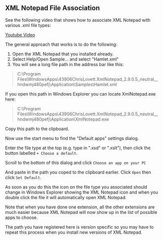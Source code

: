 ## XML Notepad File Association

See the following video that shows how to associate XML Notepad with various .xml file types:

[Youtube Video](https://youtu.be/n-6sSUSlN34)

The general approach that works is to do the following:

1. Open the XML Notepad that you installed already.
2. Select Help/Open Sample... and select "Hamlet.xml"
3. You will see a long file path in the address bar like this:

> C:\Program Files\WindowsApps\43906ChrisLovett.XmlNotepad_2.9.0.5_neutral__hndwmj480pefj\Application\Samples\Hamlet.xml

If you open this path in Windows Explorer you can locate XmlNotepad.exe here:

> C:\Program Files\WindowsApps\43906ChrisLovett.XmlNotepad_2.9.0.5_neutral__hndwmj480pefj\Application\XmlNotepad.exe

Copy this path to the clipboard.

Now use the start menu to find the "Default apps" settings dialog.

Enter the file type at the top (e.g. type in ".xsd" or ".xslt"),
then click the button labelled `+ Choose a default`.

Scroll to the bottom of this dialog and click `Choose an app on your PC`

And paste in the path you coped to the clipboard earlier.
Click `Open` then click `Set Default`.

As soon as you do this the icon on the file type you associated  should change
in Windows Explorer showing the XML Notepad icon and when you double click the
file it will automatically open XML Notepad.

Note that when you have done one extension, all the other extensions are much
easier because XML Notepad will now show up in the list of possible apps to
choose.

The path you have registered here is version specific so you may have to repeat
this process when you install new versions of XML Notepad.